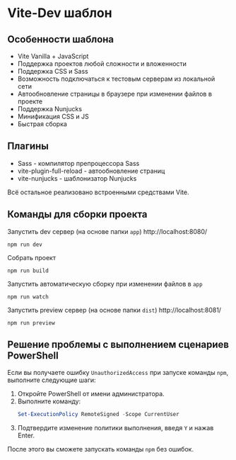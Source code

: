 # Vite-Dev шаблон


## Особенности шаблона

- Vite Vanilla + JavaScript
- Поддержка проектов любой сложности и вложенности
- Поддержка CSS и Sass
- Возможность подключаться к тестовым серверам из локальной сети
- Автообновление страницы в браузере при изменении файлов в проекте
- Поддержка Nunjucks
- Минификация CSS и JS
- Быстрая сборка


## Плагины

- Sass - компилятор препроцессора Sass
- vite-plugin-full-reload - автообновление страниц
- vite-nunjucks - шаблонизатор Nunjucks

Всё остальное реализовано встроенными средствами Vite.

## Команды для сборки проекта

Запустить dev сервер (на основе папки `app`) http://localhost:8080/ 
```
npm run dev
```

Собрать проект
```
npm run build
```

Запустить автоматическую сборку при изменении файлов в `app`
```
npm run watch
```

Запустить preview сервер (на основе папки `dist`) http://localhost:8081/ 
```
npm run preview
```

## Решение проблемы с выполнением сценариев PowerShell

Если вы получаете ошибку `UnauthorizedAccess` при запуске команды `npm`, выполните следующие шаги:

1. Откройте PowerShell от имени администратора.
2. Выполните команду:
   ```powershell
   Set-ExecutionPolicy RemoteSigned -Scope CurrentUser
   ```
3. Подтвердите изменение политики выполнения, введя `Y` и нажав Enter.

После этого вы сможете запускать команды `npm` без ошибок.